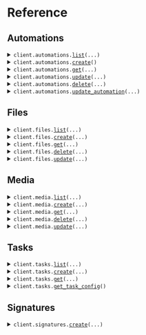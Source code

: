# Reference
## Automations
<details><summary><code>client.automations.<a href="src/ittybit/automations/client.py">list</a>(...)</code></summary>
<dl>
<dd>

#### 📝 Description

<dl>
<dd>

<dl>
<dd>

Retrieves a paginated list of all automations for the current project
</dd>
</dl>
</dd>
</dl>

#### 🔌 Usage

<dl>
<dd>

<dl>
<dd>

```python
from ittybit import Ittybit

client = Ittybit(
    version="YOUR_VERSION",
    token="YOUR_TOKEN",
)
client.automations.list()

```
</dd>
</dl>
</dd>
</dl>

#### ⚙️ Parameters

<dl>
<dd>

<dl>
<dd>

**limit:** `typing.Optional[int]` 
    
</dd>
</dl>

<dl>
<dd>

**request_options:** `typing.Optional[RequestOptions]` — Request-specific configuration.
    
</dd>
</dl>
</dd>
</dl>


</dd>
</dl>
</details>

<details><summary><code>client.automations.<a href="src/ittybit/automations/client.py">create</a>()</code></summary>
<dl>
<dd>

#### 📝 Description

<dl>
<dd>

<dl>
<dd>

Creates a new automation.
</dd>
</dl>
</dd>
</dl>

#### 🔌 Usage

<dl>
<dd>

<dl>
<dd>

```python
from ittybit import Ittybit

client = Ittybit(
    version="YOUR_VERSION",
    token="YOUR_TOKEN",
)
client.automations.create()

```
</dd>
</dl>
</dd>
</dl>

#### ⚙️ Parameters

<dl>
<dd>

<dl>
<dd>

**request_options:** `typing.Optional[RequestOptions]` — Request-specific configuration.
    
</dd>
</dl>
</dd>
</dl>


</dd>
</dl>
</details>

<details><summary><code>client.automations.<a href="src/ittybit/automations/client.py">get</a>(...)</code></summary>
<dl>
<dd>

#### 📝 Description

<dl>
<dd>

<dl>
<dd>

Retrieve the automation object for a automation with the given ID.
</dd>
</dl>
</dd>
</dl>

#### 🔌 Usage

<dl>
<dd>

<dl>
<dd>

```python
from ittybit import Ittybit

client = Ittybit(
    version="YOUR_VERSION",
    token="YOUR_TOKEN",
)
client.automations.get(
    id="id",
)

```
</dd>
</dl>
</dd>
</dl>

#### ⚙️ Parameters

<dl>
<dd>

<dl>
<dd>

**id:** `str` 
    
</dd>
</dl>

<dl>
<dd>

**request_options:** `typing.Optional[RequestOptions]` — Request-specific configuration.
    
</dd>
</dl>
</dd>
</dl>


</dd>
</dl>
</details>

<details><summary><code>client.automations.<a href="src/ittybit/automations/client.py">update</a>(...)</code></summary>
<dl>
<dd>

#### 🔌 Usage

<dl>
<dd>

<dl>
<dd>

```python
from ittybit import Ittybit

client = Ittybit(
    version="YOUR_VERSION",
    token="YOUR_TOKEN",
)
client.automations.update(
    id="id",
)

```
</dd>
</dl>
</dd>
</dl>

#### ⚙️ Parameters

<dl>
<dd>

<dl>
<dd>

**id:** `str` 
    
</dd>
</dl>

<dl>
<dd>

**request_options:** `typing.Optional[RequestOptions]` — Request-specific configuration.
    
</dd>
</dl>
</dd>
</dl>


</dd>
</dl>
</details>

<details><summary><code>client.automations.<a href="src/ittybit/automations/client.py">delete</a>(...)</code></summary>
<dl>
<dd>

#### 📝 Description

<dl>
<dd>

<dl>
<dd>

Permanently removes an automation from the system. This action cannot be undone.
</dd>
</dl>
</dd>
</dl>

#### 🔌 Usage

<dl>
<dd>

<dl>
<dd>

```python
from ittybit import Ittybit

client = Ittybit(
    version="YOUR_VERSION",
    token="YOUR_TOKEN",
)
client.automations.delete(
    id="id",
)

```
</dd>
</dl>
</dd>
</dl>

#### ⚙️ Parameters

<dl>
<dd>

<dl>
<dd>

**id:** `str` 
    
</dd>
</dl>

<dl>
<dd>

**request_options:** `typing.Optional[RequestOptions]` — Request-specific configuration.
    
</dd>
</dl>
</dd>
</dl>


</dd>
</dl>
</details>

<details><summary><code>client.automations.<a href="src/ittybit/automations/client.py">update_automation</a>(...)</code></summary>
<dl>
<dd>

#### 📝 Description

<dl>
<dd>

<dl>
<dd>

Updates an automation's `name`, `description`, `trigger`, `workflow`, or `status`. Only the specified fields will be updated.
</dd>
</dl>
</dd>
</dl>

#### 🔌 Usage

<dl>
<dd>

<dl>
<dd>

```python
from ittybit import Ittybit

client = Ittybit(
    version="YOUR_VERSION",
    token="YOUR_TOKEN",
)
client.automations.update_automation(
    id="auto_abcdefgh1234",
    name="My Updated Automation",
    workflow=[
        {"kind": "nsfw"},
        {"kind": "description"},
        {"kind": "image", "ref": "big_thumbnail"},
        {
            "kind": "conditions",
            "next": [{"kind": "subtitle", "ref": "subtitle"}],
        },
    ],
    status="active",
)

```
</dd>
</dl>
</dd>
</dl>

#### ⚙️ Parameters

<dl>
<dd>

<dl>
<dd>

**id:** `str` 
    
</dd>
</dl>

<dl>
<dd>

**name:** `typing.Optional[str]` 
    
</dd>
</dl>

<dl>
<dd>

**description:** `typing.Optional[str]` 
    
</dd>
</dl>

<dl>
<dd>

**trigger:** `typing.Optional[UpdateAutomationRequestTriggerParams]` 
    
</dd>
</dl>

<dl>
<dd>

**workflow:** `typing.Optional[typing.Sequence[WorkflowTaskStepParams]]` 
    
</dd>
</dl>

<dl>
<dd>

**status:** `typing.Optional[UpdateAutomationRequestStatus]` 
    
</dd>
</dl>

<dl>
<dd>

**request_options:** `typing.Optional[RequestOptions]` — Request-specific configuration.
    
</dd>
</dl>
</dd>
</dl>


</dd>
</dl>
</details>

## Files
<details><summary><code>client.files.<a href="src/ittybit/files/client.py">list</a>(...)</code></summary>
<dl>
<dd>

#### 📝 Description

<dl>
<dd>

<dl>
<dd>

Retrieves a paginated list of all files associated with the current project.
</dd>
</dl>
</dd>
</dl>

#### 🔌 Usage

<dl>
<dd>

<dl>
<dd>

```python
from ittybit import Ittybit

client = Ittybit(
    version="YOUR_VERSION",
    token="YOUR_TOKEN",
)
client.files.list()

```
</dd>
</dl>
</dd>
</dl>

#### ⚙️ Parameters

<dl>
<dd>

<dl>
<dd>

**limit:** `typing.Optional[int]` 
    
</dd>
</dl>

<dl>
<dd>

**request_options:** `typing.Optional[RequestOptions]` — Request-specific configuration.
    
</dd>
</dl>
</dd>
</dl>


</dd>
</dl>
</details>

<details><summary><code>client.files.<a href="src/ittybit/files/client.py">create</a>(...)</code></summary>
<dl>
<dd>

#### 📝 Description

<dl>
<dd>

<dl>
<dd>

Creates a new file from a publicly accessible or signed URL.
</dd>
</dl>
</dd>
</dl>

#### 🔌 Usage

<dl>
<dd>

<dl>
<dd>

```python
from ittybit import Ittybit

client = Ittybit(
    version="YOUR_VERSION",
    token="YOUR_TOKEN",
)
client.files.create(
    url="https://ittyb.it/sample.mp4",
    folder="ittybit/samples",
    filename="video.mp4",
    metadata={"customKey2": "a different custom value"},
)

```
</dd>
</dl>
</dd>
</dl>

#### ⚙️ Parameters

<dl>
<dd>

<dl>
<dd>

**url:** `str` 
    
</dd>
</dl>

<dl>
<dd>

**media_id:** `typing.Optional[str]` 
    
</dd>
</dl>

<dl>
<dd>

**folder:** `typing.Optional[str]` 
    
</dd>
</dl>

<dl>
<dd>

**filename:** `typing.Optional[str]` 
    
</dd>
</dl>

<dl>
<dd>

**ref:** `typing.Optional[str]` 
    
</dd>
</dl>

<dl>
<dd>

**metadata:** `typing.Optional[typing.Dict[str, typing.Optional[typing.Any]]]` 
    
</dd>
</dl>

<dl>
<dd>

**request_options:** `typing.Optional[RequestOptions]` — Request-specific configuration.
    
</dd>
</dl>
</dd>
</dl>


</dd>
</dl>
</details>

<details><summary><code>client.files.<a href="src/ittybit/files/client.py">get</a>(...)</code></summary>
<dl>
<dd>

#### 📝 Description

<dl>
<dd>

<dl>
<dd>

Retrieve the file object for a file with the given ID.
</dd>
</dl>
</dd>
</dl>

#### 🔌 Usage

<dl>
<dd>

<dl>
<dd>

```python
from ittybit import Ittybit

client = Ittybit(
    version="YOUR_VERSION",
    token="YOUR_TOKEN",
)
client.files.get(
    id="id",
)

```
</dd>
</dl>
</dd>
</dl>

#### ⚙️ Parameters

<dl>
<dd>

<dl>
<dd>

**id:** `str` 
    
</dd>
</dl>

<dl>
<dd>

**request_options:** `typing.Optional[RequestOptions]` — Request-specific configuration.
    
</dd>
</dl>
</dd>
</dl>


</dd>
</dl>
</details>

<details><summary><code>client.files.<a href="src/ittybit/files/client.py">delete</a>(...)</code></summary>
<dl>
<dd>

#### 📝 Description

<dl>
<dd>

<dl>
<dd>

Permanently removes a file from the system. This action cannot be undone.
</dd>
</dl>
</dd>
</dl>

#### 🔌 Usage

<dl>
<dd>

<dl>
<dd>

```python
from ittybit import Ittybit

client = Ittybit(
    version="YOUR_VERSION",
    token="YOUR_TOKEN",
)
client.files.delete(
    id="id",
)

```
</dd>
</dl>
</dd>
</dl>

#### ⚙️ Parameters

<dl>
<dd>

<dl>
<dd>

**id:** `str` 
    
</dd>
</dl>

<dl>
<dd>

**request_options:** `typing.Optional[RequestOptions]` — Request-specific configuration.
    
</dd>
</dl>
</dd>
</dl>


</dd>
</dl>
</details>

<details><summary><code>client.files.<a href="src/ittybit/files/client.py">update</a>(...)</code></summary>
<dl>
<dd>

#### 📝 Description

<dl>
<dd>

<dl>
<dd>

Update a file's `filename`, `folder`, `ref`, or `metadata`. Only the specified fields will be updated.
</dd>
</dl>
</dd>
</dl>

#### 🔌 Usage

<dl>
<dd>

<dl>
<dd>

```python
from ittybit import Ittybit

client = Ittybit(
    version="YOUR_VERSION",
    token="YOUR_TOKEN",
)
client.files.update(
    id="id",
    folder="updated/folder",
    filename="new_filename.mp4",
    metadata={"customKey2": "a different custom value"},
)

```
</dd>
</dl>
</dd>
</dl>

#### ⚙️ Parameters

<dl>
<dd>

<dl>
<dd>

**id:** `str` 
    
</dd>
</dl>

<dl>
<dd>

**folder:** `typing.Optional[str]` 
    
</dd>
</dl>

<dl>
<dd>

**filename:** `typing.Optional[str]` 
    
</dd>
</dl>

<dl>
<dd>

**ref:** `typing.Optional[str]` 
    
</dd>
</dl>

<dl>
<dd>

**metadata:** `typing.Optional[typing.Dict[str, typing.Optional[typing.Any]]]` 
    
</dd>
</dl>

<dl>
<dd>

**request_options:** `typing.Optional[RequestOptions]` — Request-specific configuration.
    
</dd>
</dl>
</dd>
</dl>


</dd>
</dl>
</details>

## Media
<details><summary><code>client.media.<a href="src/ittybit/media/client.py">list</a>(...)</code></summary>
<dl>
<dd>

#### 📝 Description

<dl>
<dd>

<dl>
<dd>

Retrieves a paginated list of all media for the current project
</dd>
</dl>
</dd>
</dl>

#### 🔌 Usage

<dl>
<dd>

<dl>
<dd>

```python
from ittybit import Ittybit

client = Ittybit(
    version="YOUR_VERSION",
    token="YOUR_TOKEN",
)
client.media.list()

```
</dd>
</dl>
</dd>
</dl>

#### ⚙️ Parameters

<dl>
<dd>

<dl>
<dd>

**limit:** `typing.Optional[int]` 
    
</dd>
</dl>

<dl>
<dd>

**request_options:** `typing.Optional[RequestOptions]` — Request-specific configuration.
    
</dd>
</dl>
</dd>
</dl>


</dd>
</dl>
</details>

<details><summary><code>client.media.<a href="src/ittybit/media/client.py">create</a>(...)</code></summary>
<dl>
<dd>

#### 📝 Description

<dl>
<dd>

<dl>
<dd>

Creates a new media item. See [Media Object](/docs/media) for more details.
</dd>
</dl>
</dd>
</dl>

#### 🔌 Usage

<dl>
<dd>

<dl>
<dd>

```python
from ittybit import Ittybit

client = Ittybit(
    version="YOUR_VERSION",
    token="YOUR_TOKEN",
)
client.media.create(
    title="My Video Example",
    alt="An example video used to demonstrate the ittybit API",
    metadata={"customKey2": "a different custom value"},
)

```
</dd>
</dl>
</dd>
</dl>

#### ⚙️ Parameters

<dl>
<dd>

<dl>
<dd>

**title:** `typing.Optional[str]` 
    
</dd>
</dl>

<dl>
<dd>

**alt:** `typing.Optional[str]` 
    
</dd>
</dl>

<dl>
<dd>

**metadata:** `typing.Optional[typing.Dict[str, typing.Optional[typing.Any]]]` 
    
</dd>
</dl>

<dl>
<dd>

**request_options:** `typing.Optional[RequestOptions]` — Request-specific configuration.
    
</dd>
</dl>
</dd>
</dl>


</dd>
</dl>
</details>

<details><summary><code>client.media.<a href="src/ittybit/media/client.py">get</a>(...)</code></summary>
<dl>
<dd>

#### 📝 Description

<dl>
<dd>

<dl>
<dd>

Retrieves the media object for a media with the given ID.
</dd>
</dl>
</dd>
</dl>

#### 🔌 Usage

<dl>
<dd>

<dl>
<dd>

```python
from ittybit import Ittybit

client = Ittybit(
    version="YOUR_VERSION",
    token="YOUR_TOKEN",
)
client.media.get(
    id="id",
)

```
</dd>
</dl>
</dd>
</dl>

#### ⚙️ Parameters

<dl>
<dd>

<dl>
<dd>

**id:** `str` 
    
</dd>
</dl>

<dl>
<dd>

**request_options:** `typing.Optional[RequestOptions]` — Request-specific configuration.
    
</dd>
</dl>
</dd>
</dl>


</dd>
</dl>
</details>

<details><summary><code>client.media.<a href="src/ittybit/media/client.py">delete</a>(...)</code></summary>
<dl>
<dd>

#### 📝 Description

<dl>
<dd>

<dl>
<dd>

Permanently removes a media object from the system. This action cannot be undone.
</dd>
</dl>
</dd>
</dl>

#### 🔌 Usage

<dl>
<dd>

<dl>
<dd>

```python
from ittybit import Ittybit

client = Ittybit(
    version="YOUR_VERSION",
    token="YOUR_TOKEN",
)
client.media.delete(
    id="id",
)

```
</dd>
</dl>
</dd>
</dl>

#### ⚙️ Parameters

<dl>
<dd>

<dl>
<dd>

**id:** `str` 
    
</dd>
</dl>

<dl>
<dd>

**request_options:** `typing.Optional[RequestOptions]` — Request-specific configuration.
    
</dd>
</dl>
</dd>
</dl>


</dd>
</dl>
</details>

<details><summary><code>client.media.<a href="src/ittybit/media/client.py">update</a>(...)</code></summary>
<dl>
<dd>

#### 📝 Description

<dl>
<dd>

<dl>
<dd>

Updates a media object's `title`, `alt`, or `metadata`. Only the specified fields will be updated.
</dd>
</dl>
</dd>
</dl>

#### 🔌 Usage

<dl>
<dd>

<dl>
<dd>

```python
from ittybit import Ittybit

client = Ittybit(
    version="YOUR_VERSION",
    token="YOUR_TOKEN",
)
client.media.update(
    id="id",
    title="Updated Video Example",
    alt="An updated example video used to demonstrate the ittybit API",
    metadata={"customKey2": "a different custom value"},
)

```
</dd>
</dl>
</dd>
</dl>

#### ⚙️ Parameters

<dl>
<dd>

<dl>
<dd>

**id:** `str` 
    
</dd>
</dl>

<dl>
<dd>

**title:** `typing.Optional[str]` 
    
</dd>
</dl>

<dl>
<dd>

**alt:** `typing.Optional[str]` 
    
</dd>
</dl>

<dl>
<dd>

**metadata:** `typing.Optional[typing.Dict[str, typing.Optional[typing.Any]]]` 
    
</dd>
</dl>

<dl>
<dd>

**request_options:** `typing.Optional[RequestOptions]` — Request-specific configuration.
    
</dd>
</dl>
</dd>
</dl>


</dd>
</dl>
</details>

## Tasks
<details><summary><code>client.tasks.<a href="src/ittybit/tasks/client.py">list</a>(...)</code></summary>
<dl>
<dd>

#### 🔌 Usage

<dl>
<dd>

<dl>
<dd>

```python
from ittybit import Ittybit

client = Ittybit(
    version="YOUR_VERSION",
    token="YOUR_TOKEN",
)
client.tasks.list()

```
</dd>
</dl>
</dd>
</dl>

#### ⚙️ Parameters

<dl>
<dd>

<dl>
<dd>

**limit:** `typing.Optional[int]` 
    
</dd>
</dl>

<dl>
<dd>

**request_options:** `typing.Optional[RequestOptions]` — Request-specific configuration.
    
</dd>
</dl>
</dd>
</dl>


</dd>
</dl>
</details>

<details><summary><code>client.tasks.<a href="src/ittybit/tasks/client.py">create</a>(...)</code></summary>
<dl>
<dd>

#### 📝 Description

<dl>
<dd>

<dl>
<dd>

Creates a new task item. See [Tasks](/docs/tasks) for detailed coverage of all available props and values.
</dd>
</dl>
</dd>
</dl>

#### 🔌 Usage

<dl>
<dd>

<dl>
<dd>

```python
from ittybit import Ittybit

client = Ittybit(
    version="YOUR_VERSION",
    token="YOUR_TOKEN",
)
client.tasks.create(
    request={
        "file_id": "file_abcdefgh1234",
        "kind": "image",
        "width": 320,
        "format": "png",
        "ref": "thumbnail",
    },
)

```
</dd>
</dl>
</dd>
</dl>

#### ⚙️ Parameters

<dl>
<dd>

<dl>
<dd>

**request:** `typing.Optional[typing.Any]` 
    
</dd>
</dl>

<dl>
<dd>

**request_options:** `typing.Optional[RequestOptions]` — Request-specific configuration.
    
</dd>
</dl>
</dd>
</dl>


</dd>
</dl>
</details>

<details><summary><code>client.tasks.<a href="src/ittybit/tasks/client.py">get</a>(...)</code></summary>
<dl>
<dd>

#### 📝 Description

<dl>
<dd>

<dl>
<dd>

Retrieves the task object for a task with the given ID.
</dd>
</dl>
</dd>
</dl>

#### 🔌 Usage

<dl>
<dd>

<dl>
<dd>

```python
from ittybit import Ittybit

client = Ittybit(
    version="YOUR_VERSION",
    token="YOUR_TOKEN",
)
client.tasks.get(
    id="id",
)

```
</dd>
</dl>
</dd>
</dl>

#### ⚙️ Parameters

<dl>
<dd>

<dl>
<dd>

**id:** `str` 
    
</dd>
</dl>

<dl>
<dd>

**request_options:** `typing.Optional[RequestOptions]` — Request-specific configuration.
    
</dd>
</dl>
</dd>
</dl>


</dd>
</dl>
</details>

<details><summary><code>client.tasks.<a href="src/ittybit/tasks/client.py">get_task_config</a>()</code></summary>
<dl>
<dd>

#### 📝 Description

<dl>
<dd>

<dl>
<dd>

Retrieves available task kinds and their configuration options.
</dd>
</dl>
</dd>
</dl>

#### 🔌 Usage

<dl>
<dd>

<dl>
<dd>

```python
from ittybit import Ittybit

client = Ittybit(
    version="YOUR_VERSION",
    token="YOUR_TOKEN",
)
client.tasks.get_task_config()

```
</dd>
</dl>
</dd>
</dl>

#### ⚙️ Parameters

<dl>
<dd>

<dl>
<dd>

**request_options:** `typing.Optional[RequestOptions]` — Request-specific configuration.
    
</dd>
</dl>
</dd>
</dl>


</dd>
</dl>
</details>

## Signatures
<details><summary><code>client.signatures.<a href="src/ittybit/signatures/client.py">create</a>(...)</code></summary>
<dl>
<dd>

#### 📝 Description

<dl>
<dd>

<dl>
<dd>

You can use signatures to create signed URLs which grant access to your project's resources, without revealing your project's API key. URLs can expire after a specified time and be limited to HTTP `GET` method for read-only access, or HTTP `PUT` method for client-side uploads.
</dd>
</dl>
</dd>
</dl>

#### 🔌 Usage

<dl>
<dd>

<dl>
<dd>

```python
from ittybit import Ittybit

client = Ittybit(
    version="YOUR_VERSION",
    token="YOUR_TOKEN",
)
client.signatures.create(
    filename="video.mp4",
    folder="example",
    expiry=1735689600,
    method="put",
)

```
</dd>
</dl>
</dd>
</dl>

#### ⚙️ Parameters

<dl>
<dd>

<dl>
<dd>

**filename:** `str` 
    
</dd>
</dl>

<dl>
<dd>

**folder:** `typing.Optional[str]` 
    
</dd>
</dl>

<dl>
<dd>

**expiry:** `typing.Optional[int]` 
    
</dd>
</dl>

<dl>
<dd>

**method:** `typing.Optional[SignaturesCreateRequestMethod]` 
    
</dd>
</dl>

<dl>
<dd>

**request_options:** `typing.Optional[RequestOptions]` — Request-specific configuration.
    
</dd>
</dl>
</dd>
</dl>


</dd>
</dl>
</details>

